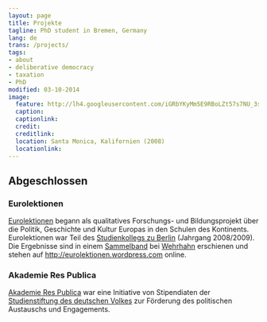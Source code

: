 ```yaml
---
layout: page
title: Projekte
tagline: PhD student in Bremen, Germany
lang: de
trans: /projects/
tags:
- about
- deliberative democracy
- taxation
- PhD
modified: 03-10-2014
image:
  feature: http://lh4.googleusercontent.com/iGRbYKyMm5E9RBoLZt57s7NU_3sQyHJ2zfqA848imrLY=w964-h223-no
  caption:
  captionlink:
  credit:
  creditlink:
  location: Santa Monica, Kalifornien (2008)
  locationlink:
---
```


## Abgeschlossen


### Eurolektionen

[Eurolektionen](http://eurolektionen.wordpress.com) begann als qualitatives Forschungs- und Bildungsprojekt über die Politik, Geschichte und Kultur Europas in den Schulen des Kontinents.
Eurolektionen war Teil des [Studienkollegs zu Berlin](http://www.studienkolleg.de) (Jahrgang 2008/2009).
Die Ergebnisse sind in einem [Sammelband](http://www.amazon.de/Projekt-Junges-Europa-Studienkolleg-Berlin/dp/3865251773/ref=sr_1_6?ie=UTF8&amp;s=books&amp;qid=1293314313&amp;sr=8-6) bei [Wehrhahn](http://www.wehrhahn-verlag.de/index.php?section=01&amp;subsection=details&amp;id=455) erschienen und stehen auf http://eurolektionen.wordpress.com online.


### Akademie Res Publica

[Akademie Res Publica](http://akademierespublica.wordpress.com) war eine Initiative von Stipendiaten der [Studienstiftung des deutschen Volkes](http://www.studienstiftung.de) zur Förderung des politischen Austauschs und Engagements.